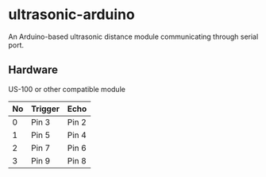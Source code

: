 # ultrasonic-arduino

An Arduino-based ultrasonic distance module communicating through serial port.

Hardware
--------
US-100 or other compatible module

No|Trigger|Echo
----|-------|----
0|Pin 3|Pin 2
1|Pin 5|Pin 4
2|Pin 7|Pin 6
3|Pin 9|Pin 8
